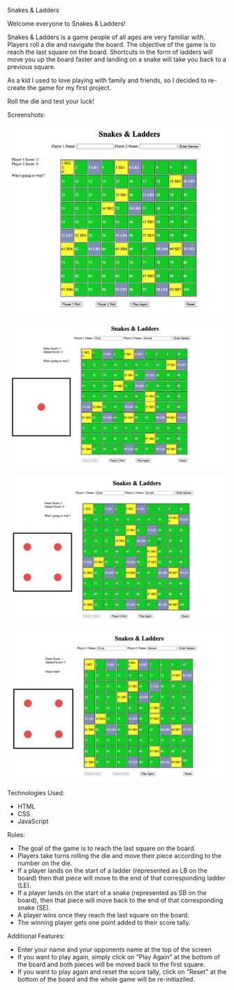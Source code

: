 Snakes & Ladders

Welcome everyone to Snakes & Ladders!

Snakes & Ladders is a game people of all ages are very familiar with. Players roll a die and navigate the board. The objective of the game is to reach the last square on the board. Shortcuts in the form of ladders will move you up the board faster and landing on a snake will take you back to a previous square.

As a kid I used to love playing with family and friends, so I decided to re-create the game for my first project.

Roll the die and test your luck!

Screenshots:

![screenshotImage](./pic1.png)

![screenshotImage](./pic4.png)

![screenshotImage](./pic3.png)

![screenshotImage](./pic2.png)

Technologies Used:

- HTML
- CSS
- JavaScript

Rules:

- The goal of the game is to reach the last square on the board.
- Players take turns rolling the die and move their piece according to the number on the die.
- If a player lands on the start of a ladder (represented as LB on the board) then that piece will move to the end of that corresponding ladder (LE).
- If a player lands on the start of a snake (represented as SB on the board), then that piece will move back to the end of that corresponding snake (SE).
- A player wins once they reach the last square on the board.
- The winning player gets one point added to their score tally.

Additional Features:

- Enter your name and your opponents name at the top of the screen
- If you want to play again, simply click on "Play Again" at the bottom of the board and both pieces will be moved back to the first square.
- If you want to play again and reset the score tally, click on "Reset" at the bottom of the board and the whole game will be re-initiaziled.
